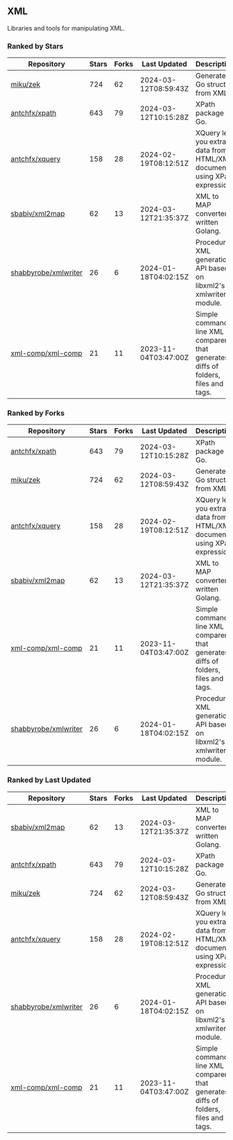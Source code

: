 ## XML

Libraries and tools for manipulating XML.

### Ranked by Stars

| Repository | Stars | Forks | Last Updated | Description | 
|------------|-------|-------|--------------|-------------|
| [miku/zek](https://github.com/miku/zek) | 724 | 62 | 2024-03-12T08:59:43Z |  Generate a Go struct from XML. |
| [antchfx/xpath](https://github.com/antchfx/xpath) | 643 | 79 | 2024-03-12T10:15:28Z |  XPath package for Go. |
| [antchfx/xquery](https://github.com/antchfx/xquery) | 158 | 28 | 2024-02-19T08:12:51Z |  XQuery lets you extract data from HTML/XML documents using XPath expression. |
| [sbabiv/xml2map](https://github.com/sbabiv/xml2map) | 62 | 13 | 2024-03-12T21:35:37Z |  XML to MAP converter written Golang. |
| [shabbyrobe/xmlwriter](https://github.com/shabbyrobe/xmlwriter) | 26 | 6 | 2024-01-18T04:02:15Z |  Procedural XML generation API based on libxml2's xmlwriter module. |
| [xml-comp/xml-comp](https://github.com/xml-comp/xml-comp) | 21 | 11 | 2023-11-04T03:47:00Z |  Simple command line XML comparer that generates diffs of folders, files and tags. |

### Ranked by Forks

| Repository | Stars | Forks | Last Updated | Description | 
|------------|-------|-------|--------------|-------------|
| [antchfx/xpath](https://github.com/antchfx/xpath) | 643 | 79 | 2024-03-12T10:15:28Z |  XPath package for Go. |
| [miku/zek](https://github.com/miku/zek) | 724 | 62 | 2024-03-12T08:59:43Z |  Generate a Go struct from XML. |
| [antchfx/xquery](https://github.com/antchfx/xquery) | 158 | 28 | 2024-02-19T08:12:51Z |  XQuery lets you extract data from HTML/XML documents using XPath expression. |
| [sbabiv/xml2map](https://github.com/sbabiv/xml2map) | 62 | 13 | 2024-03-12T21:35:37Z |  XML to MAP converter written Golang. |
| [xml-comp/xml-comp](https://github.com/xml-comp/xml-comp) | 21 | 11 | 2023-11-04T03:47:00Z |  Simple command line XML comparer that generates diffs of folders, files and tags. |
| [shabbyrobe/xmlwriter](https://github.com/shabbyrobe/xmlwriter) | 26 | 6 | 2024-01-18T04:02:15Z |  Procedural XML generation API based on libxml2's xmlwriter module. |

### Ranked by Last Updated

| Repository | Stars | Forks | Last Updated | Description | 
|------------|-------|-------|--------------|-------------|
| [sbabiv/xml2map](https://github.com/sbabiv/xml2map) | 62 | 13 | 2024-03-12T21:35:37Z |  XML to MAP converter written Golang. |
| [antchfx/xpath](https://github.com/antchfx/xpath) | 643 | 79 | 2024-03-12T10:15:28Z |  XPath package for Go. |
| [miku/zek](https://github.com/miku/zek) | 724 | 62 | 2024-03-12T08:59:43Z |  Generate a Go struct from XML. |
| [antchfx/xquery](https://github.com/antchfx/xquery) | 158 | 28 | 2024-02-19T08:12:51Z |  XQuery lets you extract data from HTML/XML documents using XPath expression. |
| [shabbyrobe/xmlwriter](https://github.com/shabbyrobe/xmlwriter) | 26 | 6 | 2024-01-18T04:02:15Z |  Procedural XML generation API based on libxml2's xmlwriter module. |
| [xml-comp/xml-comp](https://github.com/xml-comp/xml-comp) | 21 | 11 | 2023-11-04T03:47:00Z |  Simple command line XML comparer that generates diffs of folders, files and tags. |

